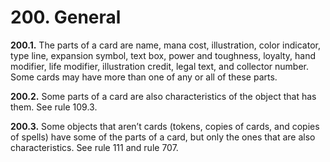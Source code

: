 # **200.** General

**200.1.** The parts of a card are name, mana cost, illustration, color indicator, type line, expansion symbol, text box, power and toughness, loyalty, hand modifier, life modifier, illustration credit, legal text, and collector number. Some cards may have more than one of any or all of these parts.

**200.2.** Some parts of a card are also characteristics of the object that has them. See rule 109.3.

**200.3.** Some objects that aren’t cards (tokens, copies of cards, and copies of spells) have some of the parts of a card, but only the ones that are also characteristics. See rule 111 and rule 707.
